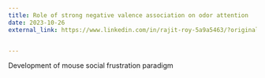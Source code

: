```yaml
---
title: Role of strong negative valence association on odor attention
date: 2023-10-26
external_link: https://www.linkedin.com/in/rajit-roy-5a9a5463/?originalSubdomain=in


---
```


Development of mouse social frustration paradigm
<!--more-->
